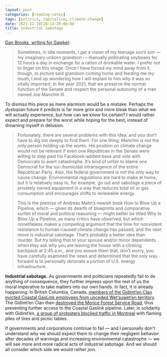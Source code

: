 ```yaml
---
layout: post
categories: [reading-notes]
tags: [politics, capitalism, climate-change]
date: 2021-11-18T10:13:29-08:00
title: Industrial Sabotage
---
```


[Dan Brooks, writing for Gawker](https://www.gawker.com/politics/the-joe-manchin-trolley-problem):

<!--excerpt-->

> Sometimes, in idle moments, I get a vision of my teenage son’s son &mdash; my imaginary unborn grandson &mdash; manually pollinating soybeans for 12 hours a day in exchange for a ration of drinkable water. I prefer not to linger on this image. Once I have forced my mind away from it, though, to picture said grandson coming home and feeding me my mush, I end up wondering how I will explain to him why it was so vitally important, in the year 2021, that we preserve the normal function of the Senate and respect the personal autonomy of a man named Joe Manchin III.

To dismiss this piece as mere alarmism would be a mistake. Perhaps the dystopian future it predicts is far more grim and more bleak than what we will actually experience, but how can we know for certain? I would rather expect and prepare for the worst while hoping for the best, instead of drowning myself in delusion.

> Fortunately, there are several problems with this idea, and you don’t have to dig too deeply to find them. For one thing, Manchin is not the only person holding up the works. His position on climate change would not be relevant if even one Republican in the Senate were willing to step past his Facebook-addled base and vote with Democrats to avert catastrophe. It’s kind of unfair to blame one Democrat for the sui-/homicidal intransigence of the entire Republican Party. Also, the federal government is not the only way to cause change. Environmental regulations are hard to make at home, but it is relatively easy to, for example, go out and sabotage a piece of privately owned equipment in a way that reduces total oil or gas consumption and encourages shifts to renewable energy.
>
> This is the premise of Andreas Malm’s newish book How to Blow Up a Pipeline, which &mdash; given its dearth of blueprints and comparative surfeit of moral and political reasoning &mdash; might better be titled Why to Blow Up a Pipeline, as many critics have observed, but which nonetheless makes a compelling argument that the time for nonviolent resistance to human-caused climate change has passed, and the next move is industrial sabotage. That’s probably a better idea than murder. But try telling that to your spouse and/or minor dependents when they ask why you are leaving the house with a clinking backpack at 2:45 a.m., and you assure them that, don’t worry, you have carefully examined the news and determined that the only way forward is to personally detonate a portion of U.S. energy infrastructure.

**Industrial sabotage.** As governments and politicians repeatedly fail to do anything of consequence, they further impress upon the rest of us the moral imperative to take matters into our own hands. In fact, it is already happening. In British Columbia, Canada, [members of the Gidimt’en Clan evicted Coastal GasLink employees from unceded Wet’suwet’en territory](https://itsgoingdown.org/gidimten-evict-coastal-gaslink-from-wetsuweten-territory/). The Gidimt’en Clan then [destroyed the Morice Forest Service Road](https://mtlcounterinfo.org/morice-forest-service-road-destroyed-as-gidimten-evict-cgl-from-wetsuweten-territory/), thus preventing further access to the Coastal Gaslink pipeline. Later, in solidarity with Gidimt’en, [a group of protesters blocked traffic in Montreal](https://mtlcounterinfo.org/rush-hour-traffic-blocked-in-montreal-in-solidarity-with-gidimten-and-likhtsamisyu/) with flaming piles of tires and picnic tables.

If governments and corporations continue to fail &mdash; and I personally don't understand why we should expect them to change their negligent behavior after decades of warnings and increasing environmental catastrophe &mdash; we will see more and more radical acts of industrial sabotage. And we should all consider which side we would rather join.
